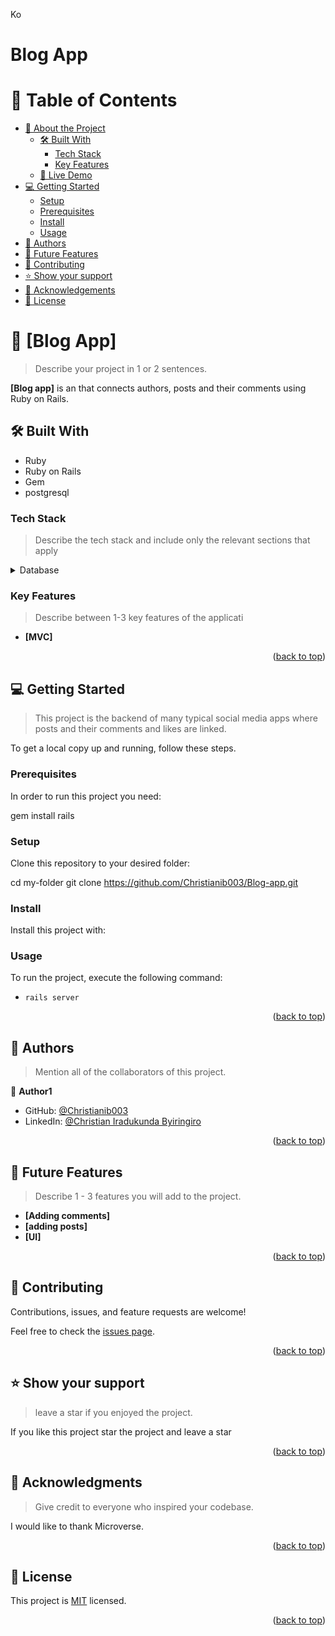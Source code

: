 Ko <h1>Blog App</h1>

<!-- TABLE OF CONTENTS -->

# 📗 Table of Contents

- [📖 About the Project](#about-project)
  - [🛠 Built With](#built-with)
    - [Tech Stack](#tech-stack)
    - [Key Features](#key-features)
  - [🚀 Live Demo](#live-deo)
- [💻 Getting Started](#getting-started)
  - [Setup](#setup)
  - [Prerequisites](#prerequisites)
  - [Install](#install)
  - [Usage](#usage)
- [👥 Authors](#authors)
- [🔭 Future Features](#future-features)
- [🤝 Contributing](#contributing)
- [⭐️ Show your support](#support)
- [🙏 Acknowledgements](#acknowledgements)
- [📝 License](#license)

<!-- PROJECT DESCRIPTION -->

# 📖 [Blog App] <a name="blog-app"></a>

> Describe your project in 1 or 2 sentences.

**[Blog app]** is an that connects authors, posts and their comments using Ruby on Rails.

## 🛠 Built With <a name="built-with"></a>

- Ruby
- Ruby on Rails
- Gem
- postgresql

### Tech Stack <a name="tech-stack"></a>

> Describe the tech stack and include only the relevant sections that apply

</details>

<details>
<summary>Database</summary>
  <ul>
    <li><a href="https://www.postgresql.org/">PostgreSQL</a></li>
  </ul>
</details>

### Key Features <a name="key-features"></a>

> Describe between 1-3 key features of the applicati

- **[MVC]**

<p align="right">(<a href="#readme-top">back to top</a>)</p>

## 💻 Getting Started <a name="getting-started"></a>

> This project is the backend of many typical social media apps where posts and their comments and likes are linked.

To get a local copy up and running, follow these steps.

### Prerequisites

In order to run this project you need:

 gem install rails


### Setup

Clone this repository to your desired folder:

  cd my-folder
  git clone https://github.com/Christianib003/Blog-app.git

### Install

Install this project with:

<!--
Example command:

```sh
  cd blog-app
  gem install
```
--->

### Usage

To run the project, execute the following command:

 - `rails server`

<p align="right">(<a href="#readme-top">back to top</a>)</p>

<!-- AUTHORS -->

## 👥 Authors <a name="authors"></a>

> Mention all of the collaborators of this project.

👤 **Author1**

- GitHub: [@Christianib003](https://github.com/Christianib003)
- LinkedIn:  [@Christian Iradukunda Byiringiro](https://www.linkedin.com/in/christian-iradukunda/?lipi=urn%3Ali%3Apage%3Ad_flagship3_feed%3B8F6ODWk4TBuOWR8C3JI4zQ%3D%3D)

<p align="right">(<a href="#readme-top">back to top</a>)</p>

<!-- FUTURE FEATURES -->

## 🔭 Future Features <a name="future-features"></a>

> Describe 1 - 3 features you will add to the project.

-  **[Adding comments]**
-  **[adding posts]**
-  **[UI]**

<p align="right">(<a href="#readme-top">back to top</a>)</p>

## 🤝 Contributing <a name="contributing"></a>

Contributions, issues, and feature requests are welcome!

Feel free to check the [issues page](https://github.com/Christianib003/Blog-app/issues).

<p align="right">(<a href="#readme-top">back to top</a>)</p>

<!-- SUPPORT -->

## ⭐️ Show your support <a name="support"></a>

> leave a star if you enjoyed the project.

If you like this project star the project and leave a star

<p align="right">(<a href="#readme-top">back to top</a>)</p>


## 🙏 Acknowledgments <a name="acknowledgements"></a>

> Give credit to everyone who inspired your codebase.

I would like to thank Microverse.

<p align="right">(<a href="#readme-top">back to top</a>)</p>


## 📝 License <a name="license"></a>

This project is [MIT](./LICENSE) licensed.

<p align="right">(<a href="#readme-top">back to top</a>)</p>
